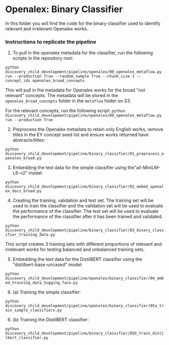 # Openalex: Binary Classifier

In this folder you will find the code for the binary classifier used to identify relevant and irrelevant Openalex works.

### Instructions to replicate the pipeline

1. To pull in the openalex metadata for the classifier, run the following scripts in the repository root:

`python discovery_child_development/pipeline/openalex/00_openalex_metaflow.py run --production True --random_sample True --chunk_size 1 --concept_ids openalex_broad_concepts`

This will pull in the metadata for Openalex works for the broad "not relevant" concepts. The metadata will be stored in the `openalex_broad_concepts` folder in the `metaflow` folder on S3.

For the relevant concepts, run the following script:
`python discovery_child_development/pipeline/openalex/00_openalex_metaflow.py run --production True`

2. Preprocess the Openalex metadata to retain only English works, remove titles in the EY concept seed list and ensure works returned have abstracts/titles:

`python discovery_child_development/pipeline/binary_classifier/01_preprocess_openalex_broad.py`

3. Embedding the text data for the simple classifier using the"all-MiniLM-L6-v2" model:

`python discovery_child_development/pipeline/binary_classifier/02_embed_openalex_docs_broad.py`

4. Creating the training, validation and test set. The training set will be used to train the classifier and the validation set will be used to evaluate the performance of the classifier. The test set will be used to evaluate the performance of the classifier after it has been trained and validated.

`python discovery_child_development/pipeline/binary_classifier/03_binary_classifier_training_data.py`

This script creates 3 training sets with different proportions of relevant and irrelevant works for testing balanced and unbalanced training sets.

5. Embedding the text data for the DistilBERT classifier using the "distilbert-base-uncased" model:

`python discovery_child_development/pipeline/openalex/binary_classifier/04_embed_training_data_hugging_face.py`

6. (a) Training the simple classifier:

`python discovery_child_development/pipeline/openalex/binary_classifier/05a_train_simple_classifiers.py`

6. (b) Training the DistilBERT classifier:

`python discovery_child_development/pipeline/binary_classifier/05b_train_distilbert_classifier.py`
